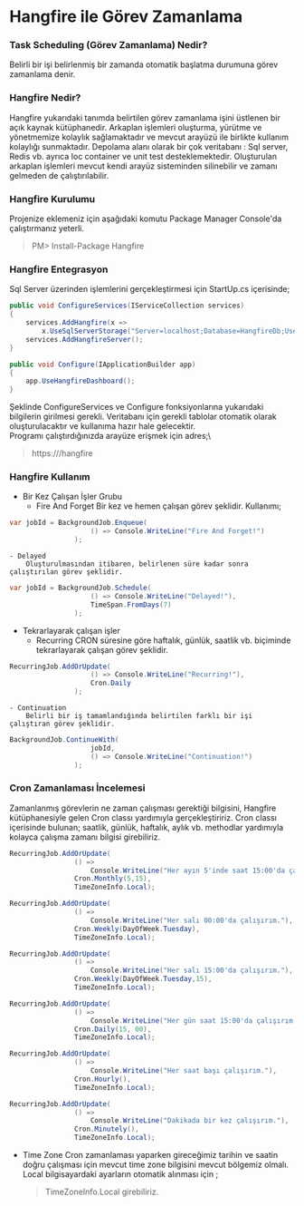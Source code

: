 # Hangfire ile Görev Zamanlama

### Task Scheduling (Görev Zamanlama) Nedir?
Belirli bir işi belirlenmiş bir zamanda otomatik başlatma durumuna görev zamanlama denir.

### Hangfire Nedir?
Hangfire yukarıdaki tanımda belirtilen görev zamanlama işini üstlenen bir açık kaynak kütüphanedir. Arkaplan işlemleri oluşturma, yürütme ve yönetmemize kolaylık sağlamaktadır ve mevcut arayüzü ile birlikte kullanım kolaylığı sunmaktadır. Depolama alanı olarak bir çok veritabanı : Sql server, Redis vb. ayrıca Ioc container ve unit test desteklemektedir. Oluşturulan arkaplan işlemleri mevcut kendi arayüz sisteminden silinebilir ve zamanı gelmeden de çalıştırılabilir.

### Hangfire Kurulumu
Projenize eklemeniz için aşağıdaki komutu Package Manager Console'da çalıştırmanız yeterli.

> PM> Install-Package Hangfire

### Hangfire Entegrasyon

Sql Server üzerinden işlemlerini gerçekleştirmesi için StartUp.cs içerisinde;
```csharp
public void ConfigureServices(IServiceCollection services)
{
    services.AddHangfire(x => 
    	x.UseSqlServerStorage("Server=localhost;Database=HangfireDb;User Id=userName;Password=password;"));
    services.AddHangfireServer();
}

public void Configure(IApplicationBuilder app)
{
    app.UseHangfireDashboard();
}
```

Şeklinde ConfigureServices ve Configure fonksiyonlarına yukarıdaki bilgilerin girilmesi gerekli. Veritabanı için gerekli tablolar otomatik olarak oluşturulacaktır ve kullanıma hazır hale gelecektir.\
Programı çalıştırdığınızda arayüze erişmek için adres;\
> https://<uygulama-adresi>/hangfire

### Hangfire Kullanım

- Bir Kez Çalışan İşler Grubu
	- Fire And Forget
		Bir kez ve hemen çalışan görev şeklidir. Kullanımı;
```csharp
var jobId = BackgroundJob.Enqueue(
					() => Console.WriteLine("Fire And Forget!")
				);
```

	- Delayed
		Oluşturulmasından itibaren, belirlenen süre kadar sonra çalıştırılan görev şeklidir.
```csharp
var jobId = BackgroundJob.Schedule(
            		() => Console.WriteLine("Delayed!"),
            		TimeSpan.FromDays(7)
            	);
```

- Tekrarlayarak çalışan işler
	- Recurring
		CRON süresine göre haftalık, günlük, saatlik vb. biçiminde tekrarlayarak çalışan görev şeklidir. 
```csharp
RecurringJob.AddOrUpdate(
	            	() => Console.WriteLine("Recurring!"),
	            	Cron.Daily
	            );
```
	
	- Continuation
		Belirli bir iş tamamlandığında belirtilen farklı bir işi çalıştıran görev şeklidir.
```csharp
BackgroundJob.ContinueWith(
		            jobId,
		            () => Console.WriteLine("Continuation!")
	            );
```

### Cron Zamanlaması İncelemesi
Zamanlanmış görevlerin ne zaman çalışması gerektiği bilgisini, Hangfire kütüphanesiyle gelen Cron classı yardımıyla gerçekleştiririz. Cron classı içerisinde bulunan; saatlik, günlük, haftalık, aylık vb. methodlar yardımıyla kolayca çalışma zamanı bilgisi girebiliriz.
```csharp
RecurringJob.AddOrUpdate(
                () =>
                    Console.WriteLine("Her ayın 5'inde saat 15:00'da çalışırım."),
                Cron.Monthly(5,15),
                TimeZoneInfo.Local);

RecurringJob.AddOrUpdate(
                () =>
                    Console.WriteLine("Her salı 00:00'da çalışırım."),
                Cron.Weekly(DayOfWeek.Tuesday),
                TimeZoneInfo.Local);

RecurringJob.AddOrUpdate(
                () =>
                    Console.WriteLine("Her salı 15:00'da çalışırım."),
                Cron.Weekly(DayOfWeek.Tuesday,15),
                TimeZoneInfo.Local);

RecurringJob.AddOrUpdate(
                () =>
                    Console.WriteLine("Her gün saat 15:00'da çalışırım."),
                Cron.Daily(15, 00),
                TimeZoneInfo.Local);

RecurringJob.AddOrUpdate(
                () =>
                    Console.WriteLine("Her saat başı çalışırım."),
                Cron.Hourly(),
                TimeZoneInfo.Local);

RecurringJob.AddOrUpdate(
                () =>
                    Console.WriteLine("Dakikada bir kez çalışırım."),
                Cron.Minutely(),
                TimeZoneInfo.Local);
```

- Time Zone
	Cron zamanlaması yaparken gireceğimiz tarihin ve saatin doğru çalışması için mevcut time zone bilgisini mevcut bölgemiz olmalı. Local bilgisayardaki ayarların otomatik alınması için ; 
	> TimeZoneInfo.Local girebiliriz.